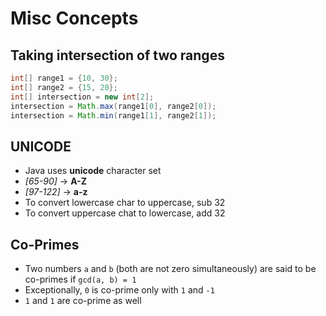 # Misc Concepts

## Taking intersection of two ranges

```java
int[] range1 = {10, 30};
int[] range2 = {15, 20};
int[] intersection = new int[2];
intersection = Math.max(range1[0], range2[0]);
intersection = Math.min(range1[1], range2[1]);
```

## UNICODE

- Java uses **unicode** character set
- *[65-90]* -> **A-Z**
- *[97-122]* -> **a-z**
- To convert lowercase char to uppercase, sub 32
- To convert uppercase chat to lowercase, add 32

## Co-Primes

- Two numbers `a` and `b` (both are not zero simultaneously) are said to be co-primes if `gcd(a, b) = 1`
- Exceptionally, `0` is co-prime only with `1` and `-1`
- `1` and `1` are co-prime as well